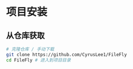# 项目安装

## 从仓库获取

```bash
# 克隆仓库 / 手动下载
git clone https://github.com/CyrusLee1/FileFly
cd FileFly # 进入到项目目录
```
